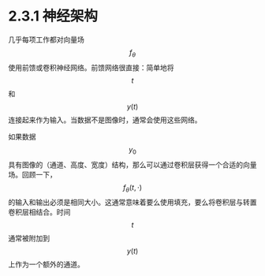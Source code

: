 # 2.3.1 神经架构

几乎每项工作都对向量场$$f_{\theta}$$使用前馈或卷积神经网络。前馈网络很直接：简单地将$$t$$和$$y(t)$$连接起来作为输入。当数据不是图像时，通常会使用这些网络。

如果数据$$y_{0}$$具有图像的（通道、高度、宽度）结构，那么可以通过卷积层获得一个合适的向量场。回顾一下，$$f_{\theta}(t, \cdot)$$的输入和输出必须是相同大小。这通常意味着要么使用填充，要么将卷积层与转置卷积层相结合。时间$$t$$通常被附加到$$y(t)$$上作为一个额外的通道。
